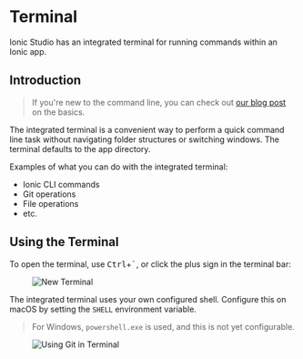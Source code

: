 ---
---


# Terminal

Ionic Studio has an integrated terminal for running commands within an Ionic app.

## Introduction

> If you're new to the command line, you can check out [our blog post](https://ionicframework.com/blog/new-to-the-command-line/) on the basics.

The integrated terminal is a convenient way to perform a quick command line task without navigating folder structures or switching windows. The terminal defaults to the app directory.

Examples of what you can do with the integrated terminal:

- Ionic CLI commands
- Git operations
- File operations
- etc.

## Using the Terminal

To open the terminal, use <kbd>Ctrl</kbd>+<kbd>\`</kbd>, or click the plus sign in the terminal bar:

<figure>
  <img alt="New Terminal" src="/docs/v4/assets/img/studio/ss-new-terminal.png" />
</figure>

The integrated terminal uses your own configured shell. Configure this on macOS by setting the `SHELL` environment variable.

> For Windows, `powershell.exe` is used, and this is not yet configurable.

<figure>
  <img alt="Using Git in Terminal" src="/docs/v4/assets/img/studio/ss-terminal-with-git.png" />
</figure>

